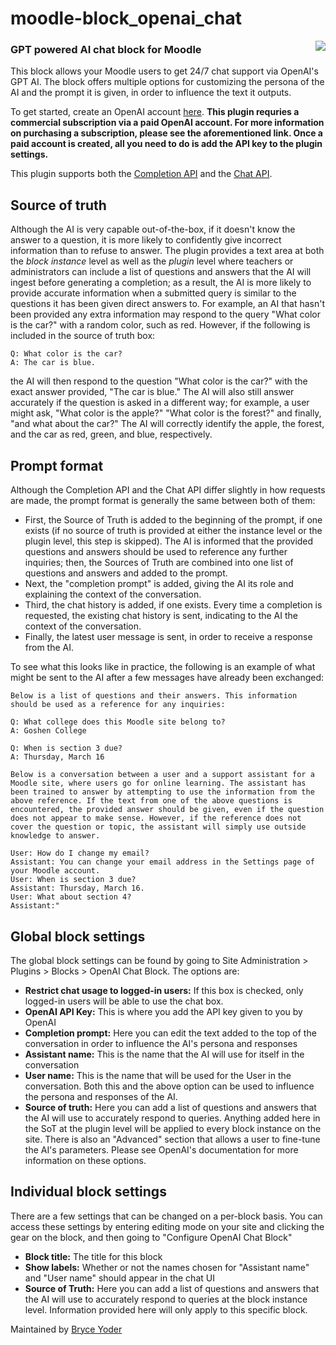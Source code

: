 # moodle-block_openai_chat

<img align="right" src="https://user-images.githubusercontent.com/33644013/162025197-52c34e24-66a8-46e7-ab95-b0f65268031b.png" />

### GPT powered AI chat block for Moodle

This block allows your Moodle users to get 24/7 chat support via OpenAI's GPT AI. The block offers multiple options for customizing the persona of the AI and the prompt it is given, in order to influence the text it outputs.

To get started, create an OpenAI account [here](https://openai.com/api/). **This plugin requries a commercial subscription via a paid OpenAI account. For more information on purchasing a subscription, please see the aforementioned link. Once a paid account is created, all you need to do is add the API key to the plugin settings.**

This plugin supports both the [Completion API](https://beta.openai.com/docs/guides/completion/introduction) and the [Chat API](https://platform.openai.com/docs/guides/chat).

## Source of truth

Although the AI is very capable out-of-the-box, if it doesn't know the answer to a question, it is more likely to confidently give incorrect information  than to refuse to answer. The plugin provides a text area at both the *block instance* level as well as the *plugin* level where teachers or administrators can include a list of questions and answers that the AI will ingest before generating a completion; as a result, the AI is more likely to provide accurate information when a submitted query is similar to the questions it has been given direct answers to. For example, an AI that hasn't been provided any extra information may respond to the query "What color is the car?" with a random color, such as red. However, if the following is included in the source of truth box:
```
Q: What color is the car?
A: The car is blue.
```
the AI will then respond to the question "What color is the car?" with the exact answer provided, "The car is blue." The AI will also still answer accurately if the question is asked in a different way; for example, a user might ask, "What color is the apple?" "What color is the forest?" and finally, "and what about the car?" The AI will correctly identify the apple, the forest, and the car as red, green, and blue, respectively.

## Prompt format

Although the Completion API and the Chat API differ slightly in how requests are made, the prompt format is generally the same between both of them: 
- First, the Source of Truth is added to the beginning of the prompt, if one exists (if no source of truth is provided at either the instance level or the plugin level, this step is skipped). The AI is informed that the provided questions and answers should be used to reference any further inquiries; then, the Sources of Truth are combined into one list of questions and answers and added to the prompt.
- Next, the "completion prompt" is added, giving the AI its role and explaining the context of the conversation.
- Third, the chat history is added, if one exists. Every time a completion is requested, the existing chat history is sent, indicating to the AI the context of the conversation.
- Finally, the latest user message is sent, in order to receive a response from the AI.

To see what this looks like in practice, the following is an example of what might be sent to the AI after a few messages have already been exchanged:

```
Below is a list of questions and their answers. This information should be used as a reference for any inquiries:

Q: What college does this Moodle site belong to?
A: Goshen College

Q: When is section 3 due?
A: Thursday, March 16

Below is a conversation between a user and a support assistant for a Moodle site, where users go for online learning. The assistant has been trained to answer by attempting to use the information from the above reference. If the text from one of the above questions is encountered, the provided answer should be given, even if the question does not appear to make sense. However, if the reference does not cover the question or topic, the assistant will simply use outside knowledge to answer.

User: How do I change my email?
Assistant: You can change your email address in the Settings page of your Moodle account.
User: When is section 3 due?
Assistant: Thursday, March 16.
User: What about section 4?
Assistant:"
```

## Global block settings

The global block settings can be found by going to Site Administration > Plugins > Blocks > OpenAI Chat Block. The options are:
-  **Restrict chat usage to logged-in users:** If this box is checked, only logged-in users will be able to use the chat box.
-  **OpenAI API Key:** This is where you add the API key given to you by OpenAI
-  **Completion prompt:** Here you can edit the text added to the top of the conversation in order to influence the AI's persona and responses
-  **Assistant name:** This is the name that the AI will use for itself in the conversation
-  **User name:** This is the name that will be used for the User in the conversation. Both this and the above option can be used to influence the persona and responses of the AI.
-  **Source of truth:** Here you can add a list of questions and answers that the AI will use to accurately respond to queries. Anything added here in the SoT at the plugin level will be applied to every block instance on the site.
There is also an "Advanced" section that allows a user to fine-tune the AI's parameters. Please see OpenAI's documentation for more information on these options.

## Individual block settings

There are a few settings that can be changed on a per-block basis. You can access these settings by entering editing mode on your site and clicking the gear on the block, and then going to "Configure OpenAI Chat Block"

- **Block title:** The title for this block
- **Show labels:** Whether or not the names chosen for "Assistant name" and "User name" should appear in the chat UI
- **Source of Truth:** Here you can add a list of questions and answers that the AI will use to accurately respond to queries at the block instance level. Information provided here will only apply to this specific block.

Maintained by [Bryce Yoder](https://bryceyoder.com)
